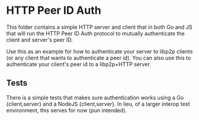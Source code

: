 # HTTP Peer ID Auth

This folder contains a simple HTTP server and client that in both Go and JS that
will run the HTTP Peer ID Auth protocol to mutually authenticate the client and
server's peer ID.

Use this as an example for how to authenticate your server to libp2p clients (or
any client that wants to authenticate a peer id). You can also use this to
authenticate your client's peer id to a libp2p+HTTP server.

## Tests

There is a simple tests that makes sure authentication works using a Go
{client,server} and a NodeJS {client,server}. In lieu, of a larger interop test
environment, this serves for now (pun intended).
